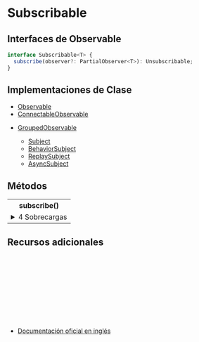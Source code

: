 # Subscribable

<h2 class="subtitle">Interfaces de Observable</h2>

```typescript
interface Subscribable<T> {
  subscribe(observer?: PartialObserver<T>): Unsubscribable;
}
```

## Implementaciones de Clase

- [Observable](/api/index/Observable)
- [ConnectableObservable](/api/index/ConnectableObservable)
<ul>
    <li><a href="/api/index/GroupedObservable">GroupedObservable</a></li>
    <ul>
        <li><a href="/api/subjects/Subject">Subject</a></li>
        <li><a href="/api/subjects/BehaviorSubject">BehaviorSubject</a></li>
        <li><a href="/api/subjects/ReplaySubject">ReplaySubject</a></li>
        <li><a href="/api/subjects/AsyncSubject">AsyncSubject</a></li>
    </ul>
</ul>

## Métodos

<table>
    <tr><th>subscribe()</th></tr>
    <tr><td>
    <details>
        <summary>4 Sobrecargas</summary>
        <div class="overload-container">         
            <div class="overload-section">
                <h3>Firma</h3>
                <code>subscribe(next: null, error: null, complete: () => void): Unsubscribable</code>
                <h3>Parámetros</h3>
                <table>
                    <tr><td>next</td><td>Tipo: <code>null</code>.</td></tr>
                    <tr><td>error</td><td>Tipo: <code>null</code>.</td></tr>
                    <tr><td>complete</td><td>Tipo: <code>() => void</code>.</td></tr>
                </table>
                <h3>Retorna</h3>
                <code>Unsubscribable</code>
            </div>
            <div class="overload-section">
                <h3>Firma</h3>
                <code>subscribe(next: null, error: (error: any) => void, complete?: () => void): Unsubscribable</code>
                <h3>Parámetros</h3>
                <table>
                    <tr><td>next</td><td>Tipo: <code>null</code>.</td></tr>
                    <tr><td>error</td><td>Tipo: <code>(error: any) => void</code>.</td></tr>
                    <tr><td>complete</td><td>Opcional. El valor por defecto es <code>undefined</code>.
                    Tipo: <code>() => void</code>.</td></tr>
                </table>
                <h3>Retorna</h3>
                <code>Unsubscribable</code>
            </div>
            <div class="overload-section">
                <h3>Firma</h3>
                <code>subscribe(next: (value: T) => void, error: null, complete: () => void): Unsubscribable</code>
                <h3>Parámetros</h3>
                <table>
                    <tr><td>next</td><td>Tipo: <code>(value: T) => void</code>.</td></tr>
                    <tr><td>error</td><td>Tipo: <code>null</code>.</td></tr>
                    <tr><td>complete</td><td>Tipo: <code>() => void</code>.</td></tr>
                </table>
                <h3>Retorna</h3>
                <code>Unsubscribable</code>
            </div>
            <div class="overload-section">
                <h3>Firma</h3>
                    <code>subscribe(next?: (value: T) => void, error?: (error: any) => void, complete?: () => void): Unsubscribable</code>
                <h3>Parámetros</h3>
                <table>
                    <tr><td>next</td><td>Opcional. El valor por defecto es <code>undefined</code>.
                    Tipo: <code>(value: T) => void</code>.</td></tr>
                    <tr><td>error</td><td>Opcional. El valor por defecto es <code>undefined</code>.
                    Tipo: <code>(error: any) => void</code>.</td></tr>
                    <tr><td>complete</td><td>Opcional. El valor por defecto es <code>undefined</code>.
                    Tipo: <code>() => void</code>.</td></tr>
                </table>
                <h3>Retorna</h3>
                <code>Unsubscribable</code>
            </div>
        </div>
    </details>
    </td></tr>
</table>

## Recursos adicionales

<a target="_blank" href="https://github.com/ReactiveX/rxjs/blob/6.5.5/src/internal/types.ts#L38-L50">
<svg>
  <use xlink:href="/assets/icons/source.svg#source-code"></use>
</svg>
</a>
</div>

- <a target="_blank" href="https://rxjs.dev/api/index/interface/Subscribable">Documentación oficial en inglés</a>
